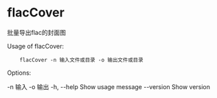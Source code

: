 # flacCover
批量导出flac的封面图

Usage of flacCover:

        flacCover -n 输入文件或目录 -o 输出文件或目录
        
Options:

  -n                                               输入
  -o                                               输出
  -h, --help                                       Show usage message
  --version                                        Show version
